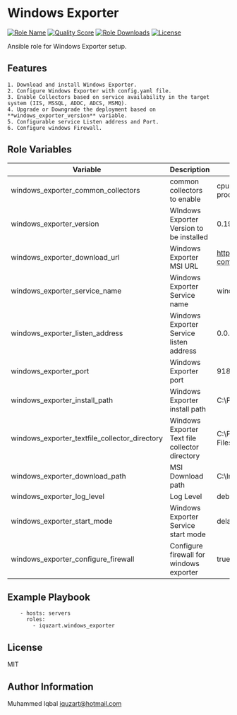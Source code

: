 Windows Exporter
=========
[![Role Name](https://img.shields.io/ansible/role/61839?label=Role%20Name&logo=ansible&style=flat-square)](https://galaxy.ansible.com/iquzart/windows_exporter)
[![Quality Score](https://img.shields.io/ansible/quality/61839?label=Quality%20Score&logo=ansible&style=flat-square)](https://galaxy.ansible.com/iquzart/windows_exporter)
[![Role Downloads](https://img.shields.io/ansible/role/d/61839?label=Role%20Downloads&logo=ansible&style=flat-square)](https://galaxy.ansible.com/iquzart/windows_exporter)
[![License](https://img.shields.io/:license-mit-blue.svg?style=flat-square)](https://badges.mit-license.org)


Ansible role for Windows Exporter setup.


Features
--------------
```
1. Download and install Windows Exporter.
2. Configure Windows Exporter with config.yaml file.
3. Enable Collectors based on service availability in the target system (IIS, MSSQL, ADDC, ADCS, MSMQ).
4. Upgrade or Downgrade the deployment based on **windows_exporter_version** variable.
5. Configurable service Listen address and Port.
6. Configure windows Firewall.
```


Role Variables
--------------

| Variable | Description | Default | 
| --- | --- | --- |
| windows_exporter_common_collectors | common collectors to enable | cpu, cs, logical_disk, memory, net, os, process, service, system, tcp, textfile | 
| windows_exporter_version | WIndows Exporter Version to be installed | 0.19.0 |
| windows_exporter_download_url | Windows Exporter MSI URL | https://github.com/prometheus-community/windows_exporter/releases |
| windows_exporter_service_name | Windows Exporter Service name | windows_exporter |
| windows_exporter_listen_address | Windows Exporter Service listen address | 0.0.0.0 |
| windows_exporter_port | Windows Exporter port | 9182 |
| windows_exporter_install_path | Windows Exporter install path | C:\Program Files\windows_exporter |
| windows_exporter_textfile_collector_directory | Windows Exporter Text file collector directory | C:\Program Files\windows_exporter\textfile_inputs |
| windows_exporter_download_path | MSI Download path | C:\Install\exporters |
| windows_exporter_log_level | Log Level | debug |
| windows_exporter_start_mode | Windows Exporter Service start mode | delayed |
| windows_exporter_configure_firewall | Configure firewall for windows exporter | true |


Example Playbook
----------------
```
    - hosts: servers
      roles:
        - iquzart.windows_exporter
```

License
-------

MIT


Author Information
------------------

Muhammed Iqbal <iquzart@hotmail.com>
